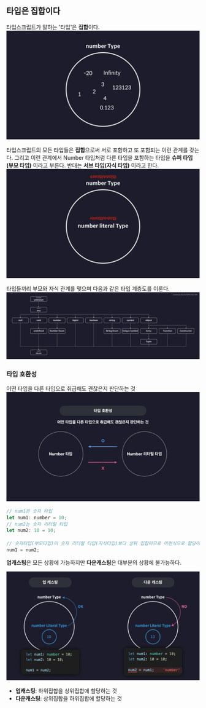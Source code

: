 ## 타입은 집합이다

타입스크립트가 말하는 '타입'은 **집합**이다.
![alt text](image.png)

타입스크립트의 모든 타입들은 **집합**으로써 서로 포함하고 또 포함되는 이런 관계를 갖는다. 그리고 이런 관계에서 Number 타입처럼 다른 타입을 포함하는 타입을 **슈퍼 타입(부모 타입)** 이라고 부른다. 반대는 **서브 타입(자식 타입)** 이라고 한다.
![alt text](image-1.png)

타입들끼리 부모와 자식 관계를 맺으며 다음과 같은 타입 계층도를 이룬다.
![alt text](<image-2(타입계층도).png>)

### 타입 호환성

어떤 타입을 다른 타입으로 취급해도 괜찮은지 판단하는 것
![alt text](image-3.png)

```javascript
// num1은 숫자 타입
let num1: number = 10;
// num2는 숫자 리터럴 타입
let num2: 10 = 10;

// 숫자타입(부모타입)이 숫자 리터럴 타입(자식타입)보다 상위 집합이므로 이런식으로 할당이 가능하다. 하지만 반대는 안된다.
num1 = num2;
```

**업캐스팅**은 모든 상황에 가능하지만 **다운캐스팅**은 대부분의 상황에 불가능하다.

![alt text](image-4.png)

- **업캐스팅**: 하위집합을 상위집합에 할당하는 것
- **다운캐스팅**: 상위집합을 하위집합에 할당하는 것
